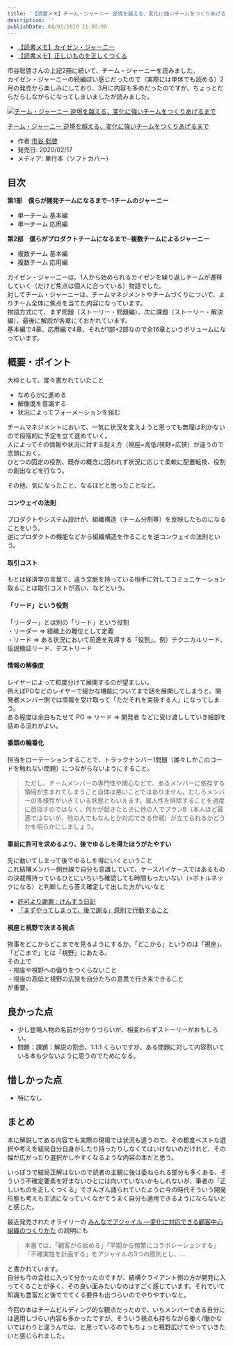 ```yaml
---
title: '【読書メモ】チーム・ジャーニー 逆境を越える、変化に強いチームをつくりあげるまで'
description: ''
publishDate: 04/01/2020 21:00:00
---
```


<ul>
<li><a href="https://jtk.hatenablog.com/entry/2019/09/30/103858">【読書メモ】カイゼン・ジャーニー</a></li>
<li><a href="https://jtk.hatenablog.com/entry/2019/09/15/155334">【読書メモ】正しいものを正しくつくる</a></li>
</ul>

<p>市谷聡啓さんの上記2冊に続いて、チーム・ジャーニーを読みました。<br />
カイゼン・ジャーニーの続編ぽい感じだったので（実際には単体でも読める）2月の発売から楽しみにしており、3月に内容も多めだったのですが、ちょっとだらだらしながらになってしまいましたが読みました。</p>

<p><div class="hatena-asin-detail"><a href="https://www.amazon.co.jp/exec/obidos/ASIN/4798163635/hatena-blog-22/"><img src="https://m.media-amazon.com/images/I/51UQUfOit4L._SL160_.jpg" class="hatena-asin-detail-image" alt="チーム・ジャーニー 逆境を越える、変化に強いチームをつくりあげるまで" title="チーム・ジャーニー 逆境を越える、変化に強いチームをつくりあげるまで"></a><div class="hatena-asin-detail-info"><p class="hatena-asin-detail-title"><a href="https://www.amazon.co.jp/exec/obidos/ASIN/4798163635/hatena-blog-22/">チーム・ジャーニー 逆境を越える、変化に強いチームをつくりあげるまで</a></p><ul><li><span class="hatena-asin-detail-label">作者:</span><a href="http://d.hatena.ne.jp/keyword/%BB%D4%C3%AB%20%C1%EF%B7%BC" class="keyword">市谷 聡啓</a></li><li><span class="hatena-asin-detail-label">発売日:</span> 2020/02/17</li><li><span class="hatena-asin-detail-label">メディア:</span> 単行本（ソフトカバー）</li></ul></div><div class="hatena-asin-detail-foot"></div></div></p>

<h2>目次</h2>

<p><strong>第1部　僕らが開発チームになるまで─1チームのジャーニー</strong></p>

<ul>
<li>単一チーム 基本編</li>
<li>単一チーム 応用編</li>
</ul>

<p><strong>第2部　僕らがプロダクトチームになるまで─複数チームによるジャーニー</strong></p>

<ul>
<li>複数チーム 基本編</li>
<li>複数チーム 応用編</li>
</ul>

<p>カイゼン・ジャーニーは、1人から始められるカイゼンを繰り返しチームが遷移していく（だけど焦点は個人に合っている）物語でした。<br />
対してチーム・ジャーニーは、チームマネジメントやチームづくりについて、よりチーム全体に焦点を当てた内容になっています。<br />
物語方式にて、まず問題（ストーリー・問題編）、次に課題（ストーリー・解決編）、最後に解説が各章にておかれています。<br />
基本編で4章、応用編で4章、それが1部+2部なので全16章というボリュームになっています。</p>

<h2>概要・ポイント</h2>

<p>大枠として、度々書かれていたこと</p>

<ul>
<li>なめらかに進める</li>
<li>解像度を意識する</li>
<li>状況によってフォーメーションを組む</li>
</ul>

<p>チームマネジメントにおいて、一気に状況を変えようと思っても無理は利かないので段階的に予定を立て進めていく。<br />
人によってその情報や状況に対する捉え方（視座=高低/視野=広狭）が違うので念頭におく。<br />
ひとつの固定の役割、既存の概念に囚われず状況に応じて柔軟に配置転換、役割の創出などを行なう。</p>

<p>その他、気になったこと、なるほどと思ったことなど。</p>

<h4>コンウェイの法則</h4>

<p>プロダクトやシステム設計が、組織構造（チーム分割等）を反映したものになることをいう。<br />
逆にプロダクトの機能などから組織構造を作ることを逆コンウェイの法則という。</p>

<h4>取引コスト</h4>

<p>もとは経済学の言葉で、違う文脈を持っている相手に対してコミュニケーション取ることは取引コストが高い、などという。</p>

<h4>「リード」という役割</h4>

<p>「リーダー」とは別の「リード」という役割<br />
・リーダー => 組織上の職位として定義<br />
・リード => ある状況において前進を先導する「役割」。例）テクニカルリード、仮説検証リード、テストリード</p>

<h4>情報の解像度</h4>

<p>レイヤーによって粒度分けて展開するのが望ましい。<br />
例えばPOなどのレイヤーで細かな機能についてまで話を展開してしまうと、開発者メンバー側では情報を受け取って「ただそれを実装する人」になってしまう。<br />
ある程度は余白もたせて PO => リード => 開発者 などに受け渡ししていき細部を詰める流れがよい。</p>

<h4>番頭の輪番化</h4>

<p>担当をローテーションすることで、トラックナンバー1問題（誰々しかこのコードを触れない問題）につながらないようにすること。</p>

<blockquote><p>ただし、チームメンバーの専門性や関心などで、あるメンバーに依存する領域が生まれてしまうこと自体は悪いことではありません。むしろメンバーの多様性がいきている状態ともいえます。属人性を排除することを過度に目指すのではなく、何かが起きたときに他の人でプランB（本人ほど最適ではないが、他の人でもなんとか対応できる作戦）が立てられるかどうかを明らかにしましょう。</p></blockquote>

<h4>事前に許可を求めるより、後でゆるしを得たほうがたやすい</h4>

<p>先に動いてしまって後でゆるしを得にいくということ<br />
これ結構メンバー側目線で自分も意識していて、ケースバイケースではあるものの決裁権持っているひとにいちいち確認しても時間もったいない（=ボトルネックになる）と判断したら答え確定して出した方がいいなと</p>

<ul>
<li><a href="http://blog.livedoor.jp/kensuu/archives/54849996.html">許可より謝罪 : けんすう日記</a></li>
<li><a href="https://www.jmac.co.jp/column/opinion/008/tsukamatsu_014.html">「まずやってしまって、後で謝る」原則で行動すること</a></li>
</ul>

<h4>視座と視野で決まる視点</h4>

<p>物事をどこからどこまでを見るようにするか、「どこから」というのは「視座」、「どこまで」とは「視野」にあたる。<br />
その上で<br />
・視座や視野への偏りをつくらないこと<br />
・視座の高低と視野の広狭を自分たちの意思で行き来できること<br />
が重要。</p>

<h2>良かった点</h2>

<ul>
<li>少し登場人物の名前が分かりづらいが、相変わらずストーリーがおもしろい。</li>
<li>問題：課題：解説の割合、1:1:1 くらいですが、ある問題に対して内容割いている本も少ないように思うのでためになる。</li>
</ul>

<h2>惜しかった点</h2>

<ul>
<li>特になし</li>
</ul>

<h2>まとめ</h2>

<p>本に解説してある内容でも実際の現場では状況も違うので、その都度ベストな選択や考えを結局自分自身がしたり持ったりしなくてはいけないのだけれど、その幅が広がったり選択がしやすくなるような内容の本だと思う。</p>

<p>いっぽうで結局正解はないので読者の主観に後は委ねられる部分も多くある、そういう不確定要素を好まないひとには向いていないかもしれないが、筆者の「正しいものを正しくつくる」でさんざん語られていたように今の時代そういう開発形態も考えも主流になっていくなかでうまく自分も適用できるようにならないとと感じた。</p>

<p>最近発売されたオライリーの <a href="https://www.amazon.co.jp/dp/487311909X/">みんなでアジャイル ―変化に対応できる顧客中心組織のつくりかた</a> の説明にも</p>

<blockquote><p>本書では、「顧客から始める」「早期から頻繁にコラボレーションする」「不確実性を計画する」をアジャイルの3つの原則とし、...</p></blockquote>

<p>と書かれています。<br />
自分も今の会社に入って分かったのですが、結構クライアント側の方が開発に入ってくることが多く、その良い面みたいなのはすごく感じています。それでいて知識も豊富だと後ででてくる要件も出づらいのでやりやすいなと。</p>

<p>今回の本はチームビルディング的な観点だったので、いちメンバーである自分には適用しづらい内容も多かったですが、そういう視点も持ちながら働く/働かないではわりと違うんでは、と思っているのでもちょっと視野広げてやっていきたいと感じられました。</p>
